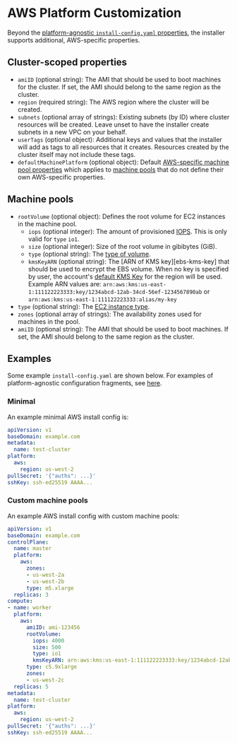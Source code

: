 # AWS Platform Customization

Beyond the [platform-agnostic `install-config.yaml` properties](../customization.md#platform-customization), the installer supports additional, AWS-specific properties.

## Cluster-scoped properties

* `amiID` (optional string): The AMI that should be used to boot machines for the cluster.
    If set, the AMI should belong to the same region as the cluster.
* `region` (required string): The AWS region where the cluster will be created.
* `subnets` (optional array of strings): Existing subnets (by ID) where cluster resources will be created.
    Leave unset to have the installer create subnets in a new VPC on your behalf.
* `userTags` (optional object): Additional keys and values that the installer will add as tags to all resources that it creates.
    Resources created by the cluster itself may not include these tags.
* `defaultMachinePlatform` (optional object): Default [AWS-specific machine pool properties](#machine-pools) which applies to [machine pools](../customization.md#machine-pools) that do not define their own AWS-specific properties.

## Machine pools

* `rootVolume` (optional object): Defines the root volume for EC2 instances in the machine pool.
    * `iops` (optional integer): The amount of provisioned [IOPS][volume-iops].
        This is only valid for `type` `io1`.
    * `size` (optional integer): Size of the root volume in gibibytes (GiB).
    * `type` (optional string):  The [type of volume][volume-type].
    * `kmsKeyARN` (optional string): The [ARN of KMS key][ebs-kms-key] that should be used to encrypt the EBS volume.
        When no key is specified by user, the account's [default KMS Key][kms-key-default] for the region will be used.
        Example ARN values are: `arn:aws:kms:us-east-1:111122223333:key/1234abcd-12ab-34cd-56ef-1234567890ab` or `arn:aws:kms:us-east-1:111122223333:alias/my-key`
* `type` (optional string): The [EC2 instance type][instance-type].
* `zones` (optional array of strings): The availability zones used for machines in the pool.
* `amiID` (optional string): The AMI that should be used to boot machines.
    If set, the AMI should belong to the same region as the cluster.

## Examples

Some example `install-config.yaml` are shown below.
For examples of platform-agnostic configuration fragments, see [here](../customization.md#examples).

### Minimal

An example minimal AWS install config is:

```yaml
apiVersion: v1
baseDomain: example.com
metadata:
  name: test-cluster
platform:
  aws:
    region: us-west-2
pullSecret: '{"auths": ...}'
sshKey: ssh-ed25519 AAAA...
```

### Custom machine pools

An example AWS install config with custom machine pools:

```yaml
apiVersion: v1
baseDomain: example.com
controlPlane:
  name: master
  platform:
    aws:
      zones:
      - us-west-2a
      - us-west-2b
      type: m5.xlarge
  replicas: 3
compute:
- name: worker
  platform:
    aws:
      amiID: ami-123456
      rootVolume:
        iops: 4000
        size: 500
        type: io1
        kmsKeyARN: arn:aws:kms:us-east-1:111122223333:key/1234abcd-12ab-34cd-56ef-1234567890ab
      type: c5.9xlarge
      zones:
      - us-west-2c
  replicas: 5
metadata:
  name: test-cluster
platform:
  aws:
    region: us-west-2
pullSecret: '{"auths": ...}'
sshKey: ssh-ed25519 AAAA...
```

[availablity-zones]: https://docs.aws.amazon.com/AWSEC2/latest/UserGuide/using-regions-availability-zones.html
[instance-type]: https://docs.aws.amazon.com/AWSEC2/latest/UserGuide/instance-types.html
[kms-key-default]: https://docs.aws.amazon.com/AWSEC2/latest/APIReference/API_GetEbsDefaultKmsKeyId.html
[kms-key]: https://docs.aws.amazon.com/AWSEC2/latest/UserGuide/EBSEncryption.html
[volume-iops]: https://docs.aws.amazon.com/AWSEC2/latest/UserGuide/ebs-io-characteristics.html
[volume-type]: https://docs.aws.amazon.com/AWSEC2/latest/UserGuide/EBSVolumeTypes.html
